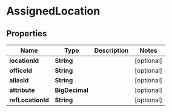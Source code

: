 

# AssignedLocation


## Properties

| Name | Type | Description | Notes |
|------------ | ------------- | ------------- | -------------|
|**locationId** | **String** |  |  [optional] |
|**officeId** | **String** |  |  [optional] |
|**aliasId** | **String** |  |  [optional] |
|**attribute** | **BigDecimal** |  |  [optional] |
|**refLocationId** | **String** |  |  [optional] |



